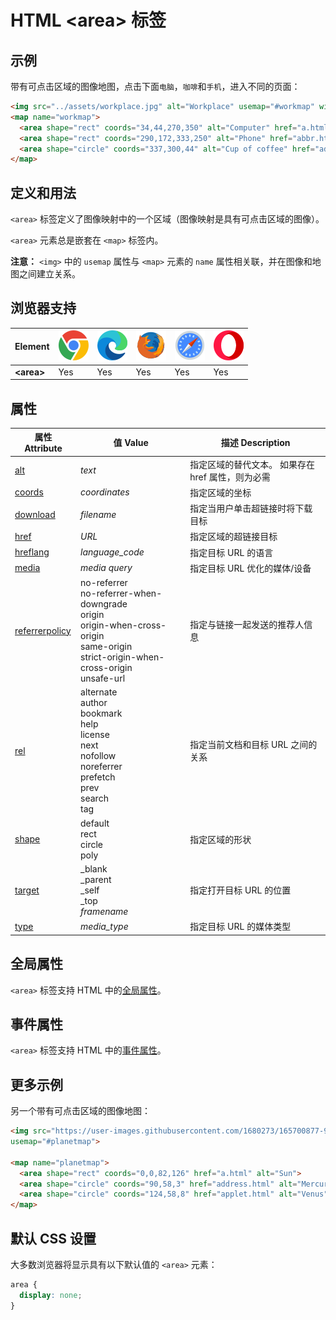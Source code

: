 HTML \<area> 标签
===

## 示例

带有可点击区域的图像地图，点击下面`电脑`，`咖啡`和`手机`，进入不同的页面：

```html idoc:preview
<img src="../assets/workplace.jpg" alt="Workplace" usemap="#workmap" width="400" height="379">
<map name="workmap">
  <area shape="rect" coords="34,44,270,350" alt="Computer" href="a.html">
  <area shape="rect" coords="290,172,333,250" alt="Phone" href="abbr.html">
  <area shape="circle" coords="337,300,44" alt="Cup of coffee" href="address.html">
</map>
```
<!--rehype:style=min-height: 280px;-->

## 定义和用法

`<area>` 标签定义了图像映射中的一个区域（图像映射是具有可点击区域的图像）。

`<area>` 元素总是嵌套在 `<map>` 标签内。

**注意：** `<img>` 中的 `usemap` 属性与 `<map>` 元素的 `name` 属性相关联，并在图像和地图之间建立关系。

## 浏览器支持

| Element | ![chrome][1] | ![edge][2] | ![firefox][3] | ![safari][4] | ![opera][5] |
| ---- | ---- | ---- | ---- | ---- | ---- |
| __\<area>__ | Yes | Yes | Yes | Yes | Yes |

## 属性

| 属性 Attribute | 值 Value | 描述 Description |
| ----- | ----- | ----- |
| [alt](./area_alt.md)                      | *text* | 指定区域的替代文本。 如果存在 href 属性，则为必需 |
| [coords](./area_coords.md)                | *coordinates* | 指定区域的坐标 |
| [download](./area_download.md)            | *filename* | 指定当用户单击超链接时将下载目标 |
| [href](./area_href.md)                    | *URL* | 指定区域的超链接目标 |
| [hreflang](./area_hreflang.md)            | *language\_code* | 指定目标 URL 的语言 |
| [media](./area_media.md)                  | *media query* | 指定目标 URL 优化的媒体/设备 |
| [referrerpolicy](./area_referrepolicy.md) | no-referrer <br/> no-referrer-when-downgrade <br/> origin <br/> origin-when-cross-origin <br/> same-origin <br/> strict-origin-when-cross-origin <br/> unsafe-url  | 指定与链接一起发送的推荐人信息 |
| [rel](./area_rel.md)                      | alternate <br /> author <br /> bookmark <br /> help <br /> license <br /> next <br /> nofollow <br /> noreferrer <br /> prefetch <br /> prev <br /> search <br /> tag  | 指定当前文档和目标 URL 之间的关系 |
| [shape](./area_shape.md)                  | default <br /> rect <br /> circle <br /> poly  | 指定区域的形状 |
| [target](./area_target.md)                | \_blank <br /> \_parent <br /> \_self <br /> \_top <br /> *framename* | 指定打开目标 URL 的位置 |
| [type](./area_type.md)                    | *media\_type* | 指定目标 URL 的媒体类型 |


## 全局属性

`<area>` 标签支持 HTML 中的[全局属性](../reference/standardattributes.md)。

## 事件属性

`<area>` 标签支持 HTML 中的[事件属性](../reference/eventattributes.md)。

## 更多示例

另一个带有可点击区域的图像地图：

```html idoc:preview
<img src="https://user-images.githubusercontent.com/1680273/165700877-949e520a-c085-40ce-abd4-2996da31f33b.png" width="145" height="126" alt="Planets"
usemap="#planetmap">

<map name="planetmap">
  <area shape="rect" coords="0,0,82,126" href="a.html" alt="Sun">
  <area shape="circle" coords="90,58,3" href="address.html" alt="Mercury">
  <area shape="circle" coords="124,58,8" href="applet.html" alt="Venus">
</map>
```

## 默认 CSS 设置

大多数浏览器将显示具有以下默认值的 `<area>` 元素：

```css
area {
  display: none;
}
```

[1]: ../assets/chrome.svg
[2]: ../assets/edge.svg
[3]: ../assets/firefox.svg
[4]: ../assets/safari.svg
[5]: ../assets/opera.svg